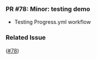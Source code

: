 ### PR #78: Minor: testing demo
- Testing Progress.yml workflow ### Related Issue ([#78](https://github.com/kubestellar/docs/pull/78))

